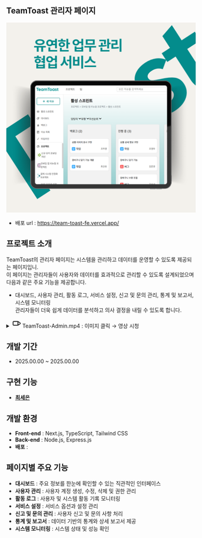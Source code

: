 ## TeamToast 관리자 페이지
<img src="https://github.com/CuteSeeun/Web-TeamToast/blob/main/cover.png" alt="홈 화면 예시" width="600" />

- 배포 url : https://team-toast-fe.vercel.app/  


## 프로젝트 소개
TeamToast의 관리자 페이지는 시스템을 관리하고 데이터를 운영할 수 있도록 제공되는 페이지입니.  
이 페이지는 관리자들이 사용자와 데이터를 효과적으로 관리할 수 있도록 설계되었으며 다음과 같은 주요 기능을 제공합니다.  

  - 대시보드, 사용자 관리, 활동 로그, 서비스 설정, 신고 및 문의 관리, 통계 및 보고서, 시스템 모니터링  
관리자들이 더욱 쉽게 데이터를 분석하고 의사 결정을 내릴 수 있도록 합니다.  


<details>
  <summary>
    <svg xmlns="http://www.w3.org/2000/svg" width="24" height="24" viewBox="0 0 24 24" fill="none" stroke="currentColor" stroke-width="2" stroke-linecap="round" stroke-linejoin="round">
  <rect x="3" y="7" width="13" height="10" rx="2" ry="2"></rect>
  <polygon points="16 7 22 11 22 13 16 17 16 7"></polygon>
</svg>
    TeamToast-Admin.mp4  :  이미지 클릭 → 영상 시청 
  </summary>

  [![유튜브 미리보기 이미지](https://img.youtube.com/vi/4sR4FVVXjDQ/0.jpg)](https://www.youtube.com/watch?v=4sR4FVVXjDQ)
</details>


## 개발 기간
- 2025.00.00 ~ 2025.00.00   

## 구현 기능
- **[최세은](https://github.com/CuteSeeun)**
  

## 개발 환경
- **Front-end** : Next.js, TypeScript, Tailwind CSS
- **Back-end** : Node.js, Express.js
- **배포** : 

## 페이지별 주요 기능
- **대시보드** : 주요 정보를 한눈에 확인할 수 있는 직관적인 인터페이스
- **사용자 관리** : 사용자 계정 생성, 수정, 삭제 및 권한 관리
- **활동 로그** : 사용자 및 시스템 활동 기록 모니터링
- **서비스 설정** : 서비스 옵션과 설정 관리
- **신고 및 문의 관리** : 사용자 신고 및 문의 사항 처리
- **통계 및 보고서** : 데이터 기반의 통계와 상세 보고서 제공
- **시스템 모니터링** : 시스템 상태 및 성능 확인  

